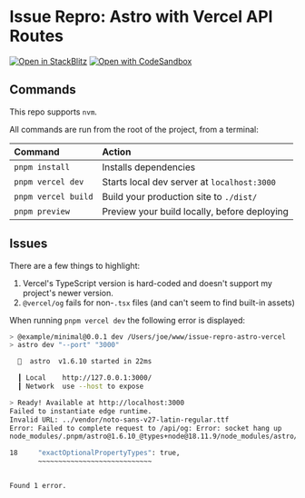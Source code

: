 # Issue Repro: Astro with Vercel API Routes

[![Open in StackBlitz](https://developer.stackblitz.com/img/open_in_stackblitz.svg)](https://stackblitz.com/github/joe-bell/issue-repro-astro-vercel)
[![Open with CodeSandbox](https://assets.codesandbox.io/github/button-edit-lime.svg)](https://codesandbox.io/s/github/joe-bell/issue-repro-astro-vercel)

## Commands

This repo supports `nvm`.

All commands are run from the root of the project, from a terminal:

| Command             | Action                                       |
| :------------------ | :------------------------------------------- |
| `pnpm install`      | Installs dependencies                        |
| `pnpm vercel dev`   | Starts local dev server at `localhost:3000`  |
| `pnpm vercel build` | Build your production site to `./dist/`      |
| `pnpm preview`      | Preview your build locally, before deploying |

## Issues

There are a few things to highlight:

1. Vercel's TypeScript version is hard-coded and doesn't support my project's newer version.
2. `@vercel/og` fails for non-`.tsx` files (and can't seem to find built-in assets)

When running `pnpm vercel dev` the following error is displayed:

```sh
> @example/minimal@0.0.1 dev /Users/joe/www/issue-repro-astro-vercel
> astro dev "--port" "3000"

  🚀  astro  v1.6.10 started in 22ms

  ┃ Local    http://127.0.0.1:3000/
  ┃ Network  use --host to expose

> Ready! Available at http://localhost:3000
Failed to instantiate edge runtime.
Invalid URL: ../vendor/noto-sans-v27-latin-regular.ttf
Error: Failed to complete request to /api/og: Error: socket hang up
node_modules/.pnpm/astro@1.6.10_@types+node@18.11.9/node_modules/astro/tsconfigs/strictest.json:18:5 - error TS5023: Unknown compiler option 'exactOptionalPropertyTypes'.

18     "exactOptionalPropertyTypes": true,
       ~~~~~~~~~~~~~~~~~~~~~~~~~~~~


Found 1 error.
```
